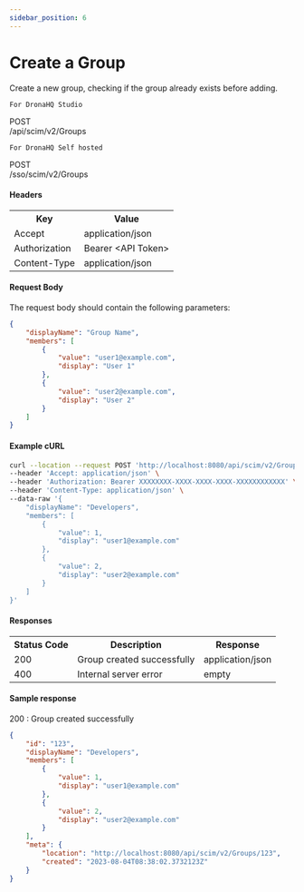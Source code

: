 ```yaml
---
sidebar_position: 6
---
```


# Create a Group

Create a new group, checking if the group already exists before adding.

`For DronaHQ Studio`
<div class="apidocs-header">
    <div class="method post">POST</div>
    <div class="endpoint">/api/scim/v2/Groups</div>
</div>

`For DronaHQ Self hosted`
<div class="apidocs-header">
    <div class="method post">POST</div>
    <div class="endpoint">/sso/scim/v2/Groups</div>
</div>

#### Headers
<table>
    <tr>
        <th>Key</th>
        <th>Value</th>
    </tr>
    <tr>
        <td>Accept</td>
        <td>application/json</td>
    </tr>
    <tr>
        <td>Authorization</td>
        <td>Bearer &lt;API Token&gt;</td>
    </tr>
    <tr>
        <td>Content-Type</td>
        <td>application/json</td>
    </tr>
</table>

#### Request Body

The request body should contain the following parameters:

```json
{
    "displayName": "Group Name",
    "members": [
        {
            "value": "user1@example.com",
            "display": "User 1"
        },
        {
            "value": "user2@example.com",
            "display": "User 2"
        }
    ]
}
```
#### Example cURL
```bash
curl --location --request POST 'http://localhost:8080/api/scim/v2/Groups' \
--header 'Accept: application/json' \
--header 'Authorization: Bearer XXXXXXXX-XXXX-XXXX-XXXX-XXXXXXXXXXXX' \
--header 'Content-Type: application/json' \
--data-raw '{
    "displayName": "Developers",
    "members": [
        {
            "value": 1,
            "display": "user1@example.com"
        },
        {
            "value": 2,
            "display": "user2@example.com"
        }
    ]
}'
```
#### Responses
<table>
    <tr>
        <th>Status Code</th>
        <th>Description</th>
        <th>Response</th>
    </tr>
    <tr>
        <td>200</td>
        <td>Group created successfully</td>
        <td>application/json</td>
    </tr>
    <tr>
        <td>400</td>
        <td>Internal server error</td>
        <td>empty</td>
    </tr>
</table>

#### Sample response
200 : Group created successfully

```json
{
    "id": "123",
    "displayName": "Developers",
    "members": [
        {
            "value": 1,
            "display": "user1@example.com"
        },
        {
            "value": 2,
            "display": "user2@example.com"
        }
    ],
    "meta": {
        "location": "http://localhost:8080/api/scim/v2/Groups/123",
        "created": "2023-08-04T08:38:02.3732123Z"
    }
}
```